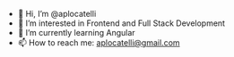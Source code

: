 - 👋 Hi, I’m @aplocatelli
- 👀 I’m interested in Frontend and Full Stack Development
- 🌱 I’m currently learning Angular
- 📫 How to reach me: aplocatelli@gmail.com

<!---
aplocatelli/aplocatelli is a ✨ special ✨ repository because its `README.md` (this file) appears on your GitHub profile.
You can click the Preview link to take a look at your changes.
--->
